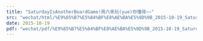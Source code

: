 ```yaml
---
title: "SaturdayIsAnotherBoardGame!周六来玩(yue)你懂得~~"
src: "wechat/html/%E9%85%B7%E5%84%BF%E8%AE%BA%E5%9D%9B_2015-10-19_SaturdayIsAnotherBoardGame%21%E5%91%A8%E5%85%AD%E6%9D%A5%E7%8E%A9%28yue%29%E4%BD%A0%E6%87%82%E5%BE%97~~.html"
date: 2015-10-19
pdf: "wechat/pdf/%E9%85%B7%E5%84%BF%E8%AE%BA%E5%9D%9B_2015-10-19_SaturdayIsAnotherBoardGame%21%E5%91%A8%E5%85%AD%E6%9D%A5%E7%8E%A9%28yue%29%E4%BD%A0%E6%87%82%E5%BE%97~~.pdf"
---
```

